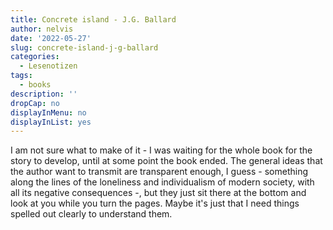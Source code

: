 ```yaml
---
title: Concrete island - J.G. Ballard
author: nelvis
date: '2022-05-27'
slug: concrete-island-j-g-ballard
categories:
  - Lesenotizen
tags:
  - books
description: ''
dropCap: no
displayInMenu: no
displayInList: yes
---
```


I am not sure what to make of it - I was waiting for the whole book for the story to develop, until at some point the book ended. The general ideas that the author want to transmit are transparent enough, I guess - something along the lines of the loneliness and individualism of modern society, with all its negative consequences -, but they just sit there at the bottom and look at you while you turn the pages. Maybe it's just that I need things spelled out clearly to understand them.